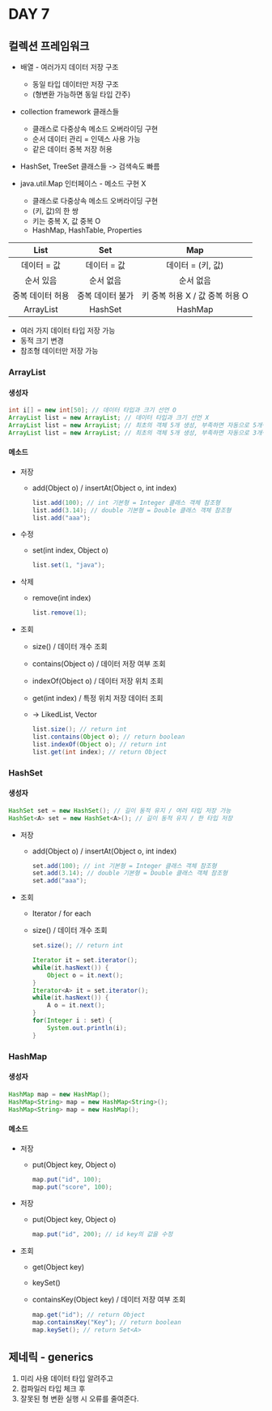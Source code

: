 # DAY 7

## 컬렉션 프레임워크

- 배열 - 여러가지 데이터 저장 구조
  - 동일 타입 데이터만 저장 구조
  - (형변환 가능하면 동일 타입 간주)

- collection framework 클래스들
  - 클래스로 다중상속 메소드 오버라이딩 구현
  - 순서 데이터 관리 = 인덱스 사용 가능
  - 같은 데이터 중복 저장 허용
- HashSet, TreeSet 클래스들 -> 검색속도 빠름
- java.util.Map 인터페이스 - 메소드 구현 X
  - 클래스로 다중상속 메소드 오버라이딩 구현
  - (키, 값)의 한 쌍
  - 키는 중복 X, 값 중복 O
  - HashMap, HashTable, Properties 

|       List       |       Set        |               Map               |
| :--------------: | :--------------: | :-----------------------------: |
|   데이터 = 값    |   데이터 = 값    |        데이터 = (키, 값)        |
|    순서 있음     |    순서 없음     |            순서 없음            |
| 중복 데이터 허용 | 중복 데이터 불가 | 키 중복 허용 X / 값 중복 허용 O |
|    ArrayList     |     HashSet      |             HashMap             |

- 여러 가지 데이터 타입 저장 가능
- 동적 크기 변경
- 참조형 데이터만 저장 가능

### ArrayList

#### 생성자

``` java
int i[] = new int[50]; // 데이터 타입과 크기 선언 O
ArrayList list = new ArrayList; // 데이터 타입과 크기 선언 X 
ArrayList list = new ArrayList; // 최초의 객체 5개 생성, 부족하면 자동으로 5개씩 증가.
ArrayList list = new ArrayList; // 최초의 객체 5개 생성, 부족하면 자동으로 3개씩 증가.
```

#### 메소드

- 저장

  - add(Object o) / insertAt(Object o, int index)

    ```java
    list.add(100); // int 기본형 = Integer 클래스 객체 참조형
    list.add(3.14); // double 기본형 = Double 클래스 객체 참조형
    list.add("aaa");
    ```

- 수정

  - set(int index, Object o)

    ``` java
    list.set(1, "java");
    ```

- 삭제

  - remove(int index)

    ``` java
    list.remove(1);
    ```

- 조회

  - size() / 데이터 개수 조회

  - contains(Object o) / 데이터 저장 여부 조회

  - indexOf(Object o) / 데이터 저장 위치 조회

  - get(int index) / 특정 위치 저장 데이터 조회

  - -> LikedList, Vector

    ``` java
    list.size(); // return int
    list.contains(Object o); // return boolean 
    list.indexOf(Object o); // return int
    list.get(int index); // return Object
    ```

### HashSet

#### 생성자

``` java
HashSet set = new HashSet(); // 길이 동적 유지 / 여러 타입 저장 가능
HashSet<A> set = new HashSet<A>(); // 길이 동적 유지 / 한 타입 저장
```

- 저장

  - add(Object o) / insertAt(Object o, int index)

    ``` java
    set.add(100); // int 기본형 = Integer 클래스 객체 참조형
    set.add(3.14); // double 기본형 = Double 클래스 객체 참조형
    set.add("aaa");
    ```

- 조회

  - Iterator<E> / for each

  - size() / 데이터 개수 조회

    ``` java
    set.size(); // return int
    
    Iterator it = set.iterator();
    while(it.hasNext()) {
    	Object o = it.next();
    }
    Iterator<A> it = set.iterator();
    while(it.hasNext()) {
    	A o = it.next();
    }
    for(Integer i : set) {
    	System.out.println(i);
    }
    ```

### HashMap

#### 생성자

~~~ java
HashMap map = new HashMap();
HashMap<String> map = new HashMap<String>();
HashMap<String> map = new HashMap();
~~~

#### 메소드

- 저장

  - put(Object key, Object o)

    ```java
    map.put("id", 100);
    map.put("score", 100);
    ```

- 저장

  - put(Object key, Object o)

    ```java
    map.put("id", 200); // id key의 값을 수정
    ```

- 조회

  - get(Object key)

  - keySet()

  - containsKey(Object key) / 데이터 저장 여부 조회

    ``` java
    map.get("id"); // return Object
    map.containsKey("Key"); // return boolean
    map.keySet(); // return Set<A>
    
    ```

## 제네릭 - generics

1. 미리 사용 데이터 타입 알려주고
2. 컴파일러 타입 체크 후
3. 잘못된 형 변환 실행 시 오류를 줄여준다.





